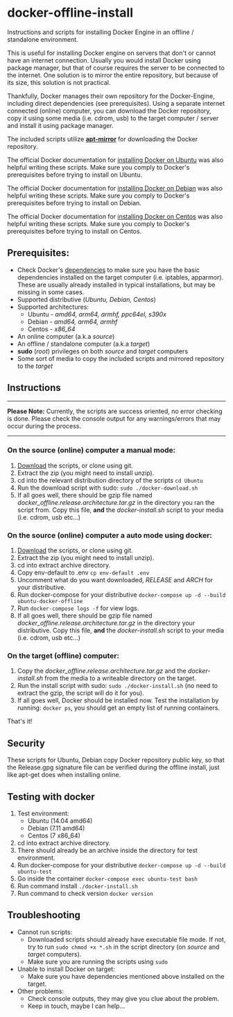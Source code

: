 # docker-offline-install
Instructions and scripts for installing Docker Engine in an offline / standalone environment.

This is useful for installing Docker engine on servers that don't or cannot have an internet connection.
Usually you would install Docker using package manager, but that of course requires the server to be connected to the internet.
One solution is to mirror the entire repository, but because of its size, this solution is not practical.

Thankfully, Docker manages their own repository for the Docker-Engine, including direct dependencies (see prerequisites).
Using a separate internet connected (online) computer, you can download the Docker repository, copy it using some media (i.e. cdrom, usb) to the target computer / server and install it using package manager.

The included scripts utilize [**apt-mirror**](http://apt-mirror.github.com) for downloading the Docker repository.

The official Docker documentation for [installing Docker on Ubuntu](https://docs.docker.com/engine/install/ubuntu/) was also helpful writing these scripts. Make sure you comply to Docker's prerequisites before trying to install on Ubuntu.

The official Docker documentation for [installing Docker on Debian](https://docs.docker.com/engine/install/debian/) was also helpful writing these scripts. Make sure you comply to Docker's prerequisites before trying to install on Debian.

The official Docker documentation for [installing Docker on Centos](https://docs.docker.com/engine/install/centos/) was also helpful writing these scripts. Make sure you comply to Docker's prerequisites before trying to install on Centos.

## Prerequisites:
* Check Docker's [dependencies](https://docs.docker.com/engine/installation/binaries/#check-runtime-dependencies)
  to make sure you have the basic dependencies installed on the target computer (i.e. iptables, apparmor).
  These are usually already installed in typical installations, but may be missing in some cases.
* Supported distributive (*Ubuntu, Debian, Centos*)
* Supported architectures:
  * Ubuntu - *amd64, arm64, armhf, ppc64el, s390x*
  * Debian - *amd64, arm64, armhf*
  * Centos - *x86_64*
* An online computer (a.k.a *source*)
* An offline / standalone computer (a.k.a *target*)
* **sudo** (*root*) privileges on both *source* and *target* computers
* Some sort of media to copy the included scripts and mirrored repository to the *target*
 

## Instructions
***
**Please Note:** Currently, the scripts are success oriented, no error checking is done. 
Please check the console output for any warnings/errors that may occur during the process.
***

### On the source (online) computer a manual mode:
1. [Download](https://github.com/dima-bzz/docker-offline-install/archive/master.zip) the scripts, or clone using git.
2. Extract the zip (you might need to install unzip).
3. cd into the relevant distribution directory of the scripts
   `cd Ubuntu`
4. Run the download script with sudo: `sudo ./docker-download.sh`
5. If all goes well, there should be gzip file named *docker_offline.release.architecture.tar.gz* in the directory you ran the script from.
   Copy this file, **and** the *docker-install.sh* script to your media (i.e. cdrom, usb etc...)
   
### On the source (online) computer a auto mode using docker:
1. [Download](https://github.com/dima-bzz/docker-offline-install/archive/master.zip) the scripts, or clone using git.
2. Extract the zip (you might need to install unzip).
3. cd into extract archive directory.
4. Copy env-default to .env
   `cp env-default .env`
5. Uncomment what do you want downloaded, *RELEASE* and *ARCH* for your distributive.
6. Run docker-compose for your distributive `docker-compose up -d --build ubuntu-docker-offline`
7. Run `docker-compose logs -f` for view logs.
8. If all goes well, there should be gzip file named *docker_offline.release.architecture.tar.gz* in the directory your distributive.
   Copy this file, **and** the *docker-install.sh* script to your media (i.e. cdrom, usb etc...)

### On the target (offline) computer:
1. Copy the *docker_offline.release.architecture.tar.gz* and the *docker-install.sh* from the media to a writeable directory on the target.
2. Run the install script with sudo: `sudo ./docker-install.sh` (no need to extract the gzip, the script will do it for you).
3. If all goes well, Docker should be installed now. Test the installation by running: `docker ps`, you should get an empty list of running containers.

That's it!

## Security
These scripts for Ubuntu, Debian copy Docker repository public key, so that the Release.gpg signature file can be verified 
during the offline install, just like apt-get does when installing online.

## Testing with docker
1. Test environment:
    * Ubuntu (14.04 amd64)
    * Debian (7.11 amd64)
    * Centos (7 x86_64)
2. cd into extract archive directory.
3. There should already be an archive inside the directory for test environment.
4. Run docker-compose for your distributive `docker-compose up -d --build ubuntu-test`
5. Go inside the container `docker-compose exec ubuntu-test bash`
6. Run command install `./docker-install.sh`
7. Run command to check version `docker version`

## Troubleshooting
* Cannot run scripts:
  * Downloaded scripts should already have executable file mode. 
  If not, try to run `sudo chmod +x *.sh` in the script directory (on *source* and *target* computers).
  * Make sure you are running the scripts using `sudo`
* Unable to install Docker on target:
  * Make sure you have dependencies mentioned above installed on the target.
* Other problems:
  * Check console outputs, they may give you clue about the problem.
  * Keep in touch, maybe I can help...


